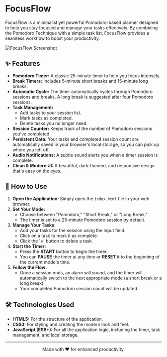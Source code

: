 # FocusFlow

FocusFlow is a minimalist yet powerful Pomodoro-based planner designed to help you stay focused and manage your tasks effectively. By combining the Pomodoro Technique with a simple task list, FocusFlow provides a seamless workflow to boost your productivity.

![FocusFlow Screenshot](placeholder.png) <!-- TODO: Replace with an actual screenshot -->

## ✨ Features

- **Pomodoro Timer:** A classic 25-minute timer to help you focus intensely.
- **Break Timers:** Includes 5-minute short breaks and 15-minute long breaks.
- **Automatic Cycle:** The timer automatically cycles through Pomodoro sessions and breaks. A long break is suggested after four Pomodoro sessions.
- **Task Management:**
  - Add tasks to your session list.
  - Mark tasks as completed.
  - Delete tasks you no longer need.
- **Session Counter:** Keeps track of the number of Pomodoro sessions you've completed.
- **Persistent Data:** Your tasks and completed session count are automatically saved in your browser's local storage, so you can pick up where you left off.
- **Audio Notifications:** A subtle sound alerts you when a timer session is complete.
- **Clean & Modern UI:** A beautiful, dark-themed, and responsive design that's easy on the eyes.

## 🚀 How to Use

1.  **Open the Application:** Simply open the `index.html` file in your web browser.
2.  **Set Your Mode:**
    - Choose between "Pomodoro," "Short Break," or "Long Break."
    - The timer is set to a 25-minute Pomodoro session by default.
3.  **Manage Your Tasks:**
    - Add your tasks for the session using the input field.
    - Click on a task to mark it as complete.
    - Click the '×' button to delete a task.
4.  **Start the Timer:**
    - Press the **START** button to begin the timer.
    - You can **PAUSE** the timer at any time or **RESET** it to the beginning of the current mode's time.
5.  **Follow the Flow:**
    - Once a session ends, an alarm will sound, and the timer will automatically switch to the next appropriate mode (a short break or a long break).
    - Your completed Pomodoro session count will be updated.

## 🛠️ Technologies Used

- **HTML5:** For the structure of the application.
- **CSS3:** For styling and creating the modern look and feel.
- **JavaScript (ES6+):** For all the application logic, including the timer, task management, and local storage.

---

<p align="center">Made with ❤️ for enhanced productivity.</p> 